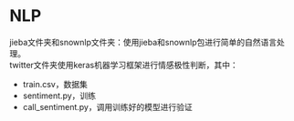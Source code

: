 # NLP
jieba文件夹和snownlp文件夹：使用jieba和snownlp包进行简单的自然语言处理。  
twitter文件夹使用keras机器学习框架进行情感极性判断，其中：  
- train.csv，数据集
- sentiment.py，训练
- call_sentiment.py，调用训练好的模型进行验证